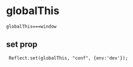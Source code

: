 # globalThis
    globalThis===window

## set prop

     Reflect.set(globalThis, "conf", {env:'dev'});

